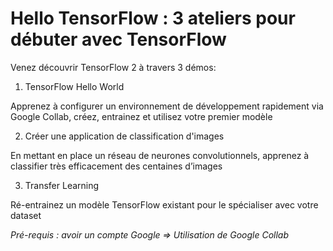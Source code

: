 # Hello TensorFlow : 3 ateliers pour débuter avec TensorFlow


Venez découvrir TensorFlow 2 à travers 3 démos:

1. TensorFlow Hello World

Apprenez à configurer un environnement de développement rapidement via Google Collab, créez, entrainez et utilisez votre premier modèle

2. Créer une application de classification d'images

En mettant en place un réseau de neurones convolutionnels, apprenez à classifier très efficacement des centaines d’images

3. Transfer Learning

Ré-entrainez un modèle TensorFlow existant pour le spécialiser avec votre dataset

*Pré-requis : avoir un compte Google => Utilisation de Google Collab*

